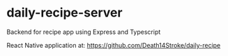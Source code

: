 # daily-recipe-server
Backend for recipe app using Express and Typescript

React Native application at: https://github.com/Death14Stroke/daily-recipe
